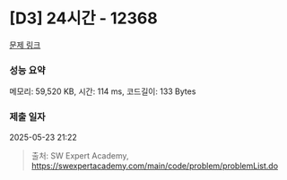 # [D3] 24시간 - 12368 

[문제 링크](https://swexpertacademy.com/main/code/problem/problemDetail.do?contestProbId=AXsEBlLqedsDFARX) 

### 성능 요약

메모리: 59,520 KB, 시간: 114 ms, 코드길이: 133 Bytes

### 제출 일자

2025-05-23 21:22



> 출처: SW Expert Academy, https://swexpertacademy.com/main/code/problem/problemList.do